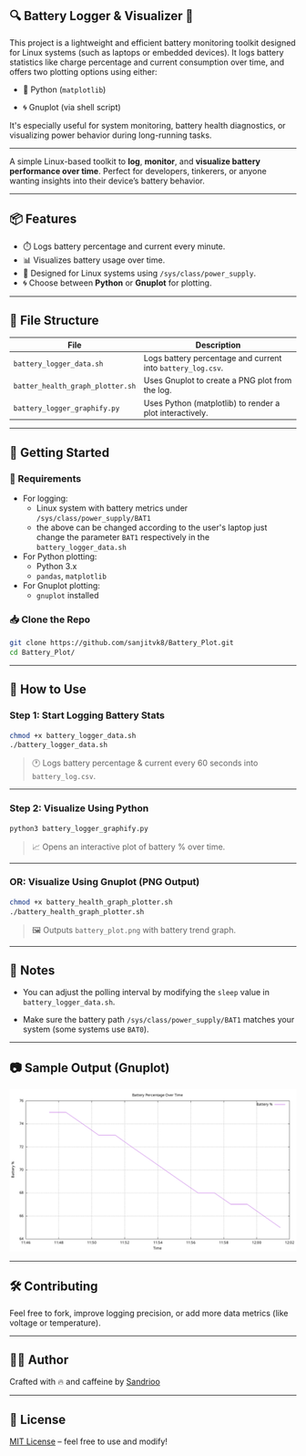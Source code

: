 
## 🔍 Battery Logger & Visualizer 🔋

This project is a lightweight and efficient battery monitoring toolkit designed for Linux systems (such as laptops or embedded devices). It logs battery statistics like charge percentage and current consumption over time, and offers two plotting options using either:

-   🐍 Python (`matplotlib`)

-   🌀 Gnuplot (via shell script)


It's especially useful for system monitoring, battery health diagnostics, or visualizing power behavior during long-running tasks.


---



A simple Linux-based toolkit to **log**, **monitor**, and **visualize battery performance over time**. Perfect for developers, tinkerers, or anyone wanting insights into their device’s battery behavior.

---

## 📦 Features

- ⏱️ Logs battery percentage and current every minute.
- 📊 Visualizes battery usage over time.
- 🐧 Designed for Linux systems using `/sys/class/power_supply`.
- 🌀 Choose between **Python** or **Gnuplot** for plotting.

---

## 📁 File Structure

| File                         | Description                                                  |
|-----------------------------|--------------------------------------------------------------|
| `battery_logger_data.sh`    | Logs battery percentage and current into `battery_log.csv`.  |
| `batter_health_graph_plotter.sh` | Uses Gnuplot to create a PNG plot from the log.              |
| `battery_logger_graphify.py`| Uses Python (matplotlib) to render a plot interactively.     |

---

## 🚀 Getting Started

### 🔧 Requirements

- For logging:
  - Linux system with battery metrics under `/sys/class/power_supply/BAT1`
  - the above can be changed according to the user's laptop just change the parameter `BAT1` respectively in the `battery_logger_data.sh`
- For Python plotting:
  - Python 3.x
  - `pandas`, `matplotlib`
- For Gnuplot plotting:
  - `gnuplot` installed

### 📥 Clone the Repo

```bash
git clone https://github.com/sanjitvk8/Battery_Plot.git
cd Battery_Plot/
````

---

## 📝 How to Use

### Step 1: Start Logging Battery Stats

```bash
chmod +x battery_logger_data.sh
./battery_logger_data.sh
```

> 🕐 Logs battery percentage & current every 60 seconds into `battery_log.csv`.

---

### Step 2: Visualize Using Python

```bash
python3 battery_logger_graphify.py
```

> 📈 Opens an interactive plot of battery % over time.

---

### OR: Visualize Using Gnuplot (PNG Output)

```bash
chmod +x battery_health_graph_plotter.sh
./battery_health_graph_plotter.sh
```

> 🖼️ Outputs `battery_plot.png` with battery trend graph.

---

## 📌 Notes

-   You can adjust the polling interval by modifying the `sleep` value in `battery_logger_data.sh`.

-   Make sure the battery path `/sys/class/power_supply/BAT1` matches your system (some systems use `BAT0`).


---

## 📷 Sample Output (Gnuplot)

![Battery Plot](battery_plot.png)

---

## 🛠️ Contributing

Feel free to fork, improve logging precision, or add more data metrics (like voltage or temperature).

---

## 🧑‍💻 Author

Crafted with 🔥 and caffeine by [Sandrioo](https://github.com/sanjitvk8)


---

## 📄 License

[MIT License](LICENSE) – feel free to use and modify!


